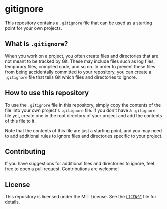 # gitignore

This repository contains a `.gitignore` file that can be used as a starting point for your own projects.

## What is `.gitignore`?
When you work on a project, you often create files and directories that are not meant to be tracked by Git. These may include files such as log files, temporary files, compiled code, and so on. In order to prevent these files from being accidentally committed to your repository, you can create a `.gitignore` file that tells Git which files and directories to ignore.

## How to use this repository
To use the `.gitignore` file in this repository, simply copy the contents of the file into your own project's `.gitignore` file. If you don't have a `.gitignore` file yet, create one in the root directory of your project and add the contents of this file to it.

Note that the contents of this file are just a starting point, and you may need to add additional rules to ignore files and directories specific to your project.

## Contributing
If you have suggestions for additional files and directories to ignore, feel free to open a pull request. Contributions are welcome!

## License
This repository is licensed under the MIT License. See the [`LICENSE`](./LICENSE) file for details.
